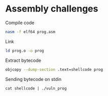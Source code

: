 # Assembly challenges

Compile code
```sh
nasm -f elf64 prog.asm
```

Link
```sh
ld prog.o -o prog
```

Extract bytecode
```sh
objcopy --dump-section .text=shellcode prog
```

Sending bytecode on stdin
```
cat shellcode | ./vuln_prog
```

